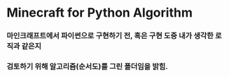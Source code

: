 Minecraft for Python Algorithm
=============

### 마인크래프트에서 파이썬으로 구현하기 전, 혹은 구현 도중 내가 생각한 로직과 같은지 
### 검토하기 위해 알고리즘(순서도)를 그린 폴더임을 밝힘.